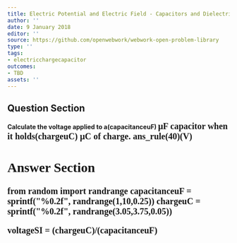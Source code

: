 ```yaml
---
title: Electric Potential and Electric Field - Capacitors and Dielectrics
author: ''
date: 9 January 2018
editor: ''
source: https://github.com/openwebwork/webwork-open-problem-library
type: ''
tags:
- electricchargecapacitor
outcomes:
- TBD
assets: ''
---
```


## Question Section 

<b>
Calculate the voltage applied to a(capacitanceuF) <span style="font-family: 'Times'; Font-size: 20px";>&mu;F<span> capacitor when it holds(chargeuC) <span style="font-family: 'Times'; Font-size: 20px";>&mu;C<span> of charge.
ans_rule(40)(V)



## Answer Section

from random import randrange
capacitanceuF = sprintf("%0.2f", randrange(1,10,0.25))
chargeuC = sprintf("%0.2f", randrange(3.05,3.75,0.05))

voltageSI = (chargeuC)/(capacitanceuF)